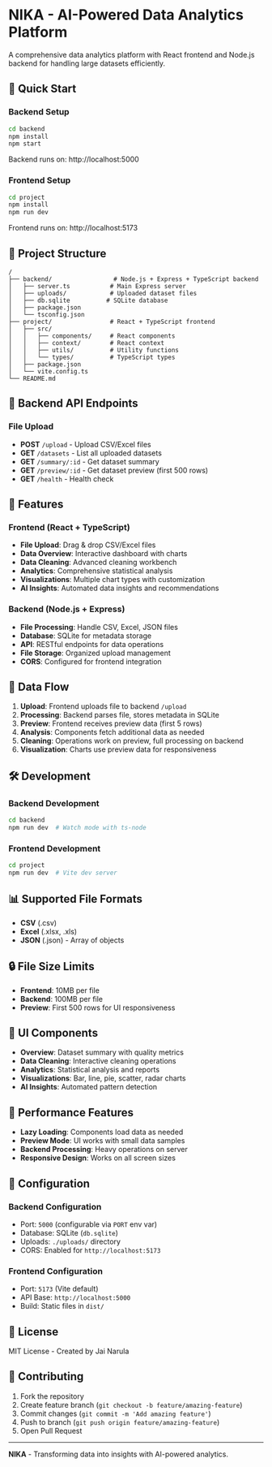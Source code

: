 # NIKA - AI-Powered Data Analytics Platform

A comprehensive data analytics platform with React frontend and Node.js backend for handling large datasets efficiently.

## 🚀 Quick Start

### Backend Setup
```bash
cd backend
npm install
npm start
```
Backend runs on: http://localhost:5000

### Frontend Setup
```bash
cd project
npm install
npm run dev
```
Frontend runs on: http://localhost:5173

## 📁 Project Structure

```
/
├── backend/                 # Node.js + Express + TypeScript backend
│   ├── server.ts           # Main Express server
│   ├── uploads/            # Uploaded dataset files
│   ├── db.sqlite          # SQLite database
│   ├── package.json
│   └── tsconfig.json
├── project/                # React + TypeScript frontend
│   ├── src/
│   │   ├── components/     # React components
│   │   ├── context/        # React context
│   │   ├── utils/          # Utility functions
│   │   └── types/          # TypeScript types
│   ├── package.json
│   └── vite.config.ts
└── README.md
```

## 🔧 Backend API Endpoints

### File Upload
- **POST** `/upload` - Upload CSV/Excel files
- **GET** `/datasets` - List all uploaded datasets
- **GET** `/summary/:id` - Get dataset summary
- **GET** `/preview/:id` - Get dataset preview (first 500 rows)
- **GET** `/health` - Health check

## 🎯 Features

### Frontend (React + TypeScript)
- **File Upload**: Drag & drop CSV/Excel files
- **Data Overview**: Interactive dashboard with charts
- **Data Cleaning**: Advanced cleaning workbench
- **Analytics**: Comprehensive statistical analysis
- **Visualizations**: Multiple chart types with customization
- **AI Insights**: Automated data insights and recommendations

### Backend (Node.js + Express)
- **File Processing**: Handle CSV, Excel, JSON files
- **Database**: SQLite for metadata storage
- **API**: RESTful endpoints for data operations
- **File Storage**: Organized upload management
- **CORS**: Configured for frontend integration

## 🔄 Data Flow

1. **Upload**: Frontend uploads file to backend `/upload`
2. **Processing**: Backend parses file, stores metadata in SQLite
3. **Preview**: Frontend receives preview data (first 5 rows)
4. **Analysis**: Components fetch additional data as needed
5. **Cleaning**: Operations work on preview, full processing on backend
6. **Visualization**: Charts use preview data for responsiveness

## 🛠️ Development

### Backend Development
```bash
cd backend
npm run dev  # Watch mode with ts-node
```

### Frontend Development
```bash
cd project
npm run dev  # Vite dev server
```

## 📊 Supported File Formats

- **CSV** (.csv)
- **Excel** (.xlsx, .xls)
- **JSON** (.json) - Array of objects

## 🔒 File Size Limits

- **Frontend**: 10MB per file
- **Backend**: 100MB per file
- **Preview**: First 500 rows for UI responsiveness

## 🎨 UI Components

- **Overview**: Dataset summary with quality metrics
- **Data Cleaning**: Interactive cleaning operations
- **Analytics**: Statistical analysis and reports
- **Visualizations**: Bar, line, pie, scatter, radar charts
- **AI Insights**: Automated pattern detection

## 🚀 Performance Features

- **Lazy Loading**: Components load data as needed
- **Preview Mode**: UI works with small data samples
- **Backend Processing**: Heavy operations on server
- **Responsive Design**: Works on all screen sizes

## 🔧 Configuration

### Backend Configuration
- Port: `5000` (configurable via `PORT` env var)
- Database: SQLite (`db.sqlite`)
- Uploads: `./uploads/` directory
- CORS: Enabled for `http://localhost:5173`

### Frontend Configuration
- Port: `5173` (Vite default)
- API Base: `http://localhost:5000`
- Build: Static files in `dist/`

## 📝 License

MIT License - Created by Jai Narula

## 🤝 Contributing

1. Fork the repository
2. Create feature branch (`git checkout -b feature/amazing-feature`)
3. Commit changes (`git commit -m 'Add amazing feature'`)
4. Push to branch (`git push origin feature/amazing-feature`)
5. Open Pull Request

---

**NIKA** - Transforming data into insights with AI-powered analytics.